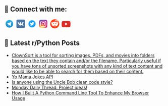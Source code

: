 ## 🔎 Connect with me:
[<img src="https://github.com/bullbesh/bullbesh/blob/main/images/Telegram.png" width="32" height="32" />](https://t.me/bullbesh)
[<img src="https://github.com/bullbesh/bullbesh/blob/main/images/VK.png" width="32" height="32" />](https://vk.com/bullbesh)
[<img src="https://github.com/bullbesh/bullbesh/blob/main/images/Twitter.png" width="32" height="32" />](https://twitter.com/bullbesh1)
[<img src="https://github.com/bullbesh/bullbesh/blob/main/images/Instagram.png" width="32" height="32" />](https://www.instagram.com/bullbesh)
[<img src="https://github.com/bullbesh/bullbesh/blob/main/images/Reddit.png" width="32" height="32" />](https://www.reddit.com/user/bullbesh)
[<img src="https://github.com/bullbesh/bullbesh/blob/main/images/YouTube.png" width="32" height="32" />](https://www.youtube.com/channel/UCtfjRs6uzgq5mfm8S06WTcg)

## 📕 Latest r/Python Posts
<!-- BLOG-POST-LIST:START -->
- [ClownSort is a tool for sorting images, PDFs, and movies into folders based on the text they contain and/or the filename. Particularly useful if you have tons of unsorted screenshots with any kind of text content and would like to be able to search for them based on their content.](https://www.reddit.com/r/Python/comments/11d454t/clownsort_is_a_tool_for_sorting_images_pdfs_and/)
- [Yo Mama Jokes API](https://www.reddit.com/r/Python/comments/11d19ss/yo_mama_jokes_api/)
- [Is anyone using the Uncle Bob clean code style?](https://www.reddit.com/r/Python/comments/11d0y98/is_anyone_using_the_uncle_bob_clean_code_style/)
- [Monday Daily Thread: Project ideas!](https://www.reddit.com/r/Python/comments/11cx2xv/monday_daily_thread_project_ideas/)
- [How I Built A Python Command Line Tool To Enhance My Browser Usage](https://www.reddit.com/r/Python/comments/11cvs39/how_i_built_a_python_command_line_tool_to_enhance/)
<!-- BLOG-POST-LIST:END -->
